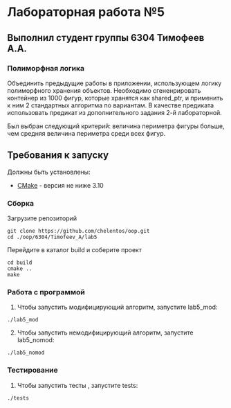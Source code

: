 # Лабораторная работа №5
## Выполнил студент группы 6304 Тимофеев А.А.

### Полиморфная логика

Объединить предыдущие работы в приложении, использующем логику полиморфного хранения объектов. Необходимо сгененрировать контейнер из 1000 фигур, которые хранятся как shared_ptr<Shape>, и применить к ним 2 стандартных алгоритма по вариантам. В качестве предиката использовать предикат из дополнительного задания 2-й лабораторной.

Был выбран следующий критерий: величина периметра фигуры больше, чем средняя величина периметра среди всех фигур.

## Требования к запуску

Должны быть установлены:

* [CMake](https://cmake.org/) - версия не ниже 3.10

### Сборка

Загрузите репозиторий
```
git clone https://github.com/chelentos/oop.git
cd ./oop/6304/Timofeev_A/lab5
```
Перейдите в каталог build и соберите проект
```
cd build
cmake ..
make
```
### Работа с программой
1.  Чтобы запустить модифицирующий алгоритм, запустите lab5_mod:
```
./lab5_mod
```
2.  Чтобы запустить немодифицирующий алгоритм, запустите lab5_nomod:
```
./lab5_nomod
```

### Тестирование
1.  Чтобы запустить тесты , запустите tests:
```
./tests
```
